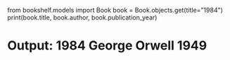 from bookshelf.models import Book
book = Book.objects.get(title="1984")
print(book.title, book.author, book.publication_year)

# Output: 1984 George Orwell 1949

